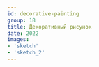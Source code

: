 ```yaml
---
id: decorative-painting
group: 18
title: Декоративный рисунок
date: 2022
images:
- 'sketch'
- 'sketch_2'
---
```

